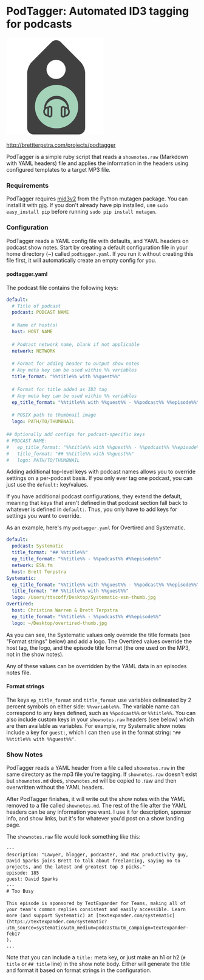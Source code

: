 # PodTagger: Automated ID3 tagging for podcasts

![](https://github.com/ttscoff/podtagger/raw/master/podtagger.png)

<http://brettterpstra.com/projects/podtagger>

PodTagger is a simple ruby script that reads a `shownotes.raw` (Markdown with YAML headers) file and applies the information in the headers using configured templates to a target MP3 file.

### Requirements

PodTagger requires [mid3v2](https://mutagen.readthedocs.io/en/latest/man/mid3v2.html) from the Python mutagen package. You can install it with [pip](https://pip.pypa.io/en/stable/). If you don't already have pip installed, use `sudo easy_install pip` before running `sudo pip install mutagen`.

### Configuration

PodTagger reads a YAML config file with defaults, and YAML headers on podcast show notes. Start by creating a default configuration file in your home directory (~) called `podtagger.yaml`. If you run it without creating this file first, it will automatically create an empty config for you.

#### podtagger.yaml

The podcast file contains the following keys:

```yaml
default:
  # Title of podcast
  podcast: PODCAST NAME
  
  # Name of host(s)
  host: HOST NAME 
  
  # Podcast network name, blank if not applicable
  network: NETWORK 
  
  # Format for adding header to output show notes
  # Any meta key can be used within %% variables
  title_format: "%%title%% with %%guest%%" 
  
  # Format for title added as ID3 tag
  # Any meta key can be used within %% variables
  ep_title_format: "%%title%% with %%guest%% - %%podcast%% %%episode%%"
  
  # POSIX path to thumbnail image
  logo: PATH/TO/THUMBNAIL 

## Optionally add configs for podcast-specific keys
# PODCAST NAME:
#   ep_title_format: "%%title%% with %%guest%% - %%podcast%% %%episode%%"
#   title_format: "## %%title%% with %%guest%%"
#   logo: PATH/TO/THUMBNAIL
```

Adding additional top-level keys with podcast names allows you to override settings on a per-podcast basis. If you only ever tag one podcast, you can just use the `default:` key/values.

If you have additional podcast configurations, they extend the default, meaning that keys that aren't defined in that podcast section fall back to whatever is defined in `default:`. Thus, you only have to add keys for settings you want to override.

As an example, here's my `podtagger.yaml` for Overtired and Systematic.

```yaml
default:
  podcast: Systematic
  title_format: "## %%title%%"
  ep_title_format: "%%title%% - %%podcast%% #%%episode%%"
  network: ESN.fm
  host: Brett Terpstra
Systematic:
  ep_title_format: "%%title%% with %%guest%% - %%podcast%% %%episode%%"
  title_format: "## %%title%% with %%guest%%"
  logo: /Users/ttscoff/Desktop/Systematic-esn-thumb.jpg
Overtired:
  host: Christina Warren & Brett Terpstra
  ep_title_format: "%%title%% - %%podcast%% #%%episode%%"
  logo: ~/Desktop/overtired-thumb.jpg
```

As you can see, the Systematic values only override the title formats (see "Format strings" below) and add a logo. The Overtired values override the host tag, the logo, and the episode title format (the one used on the MP3, not in the show notes).

Any of these values can be overridden by the YAML data in an episodes notes file.

#### Format strings

The keys `ep_title_format` and `title_format` use variables delineated by 2 percent symbols on either side: `%%variable%%`. The variable name can correspond to any keys defined, such as `%%podcast%%` or `%%title%%`. You can also include custom keys in your `shownotes.raw` headers (see below) which are then available as variables. For example, my Systematic show notes include a key for `guest:`, which I can then use in the format string: `"## %%title%% with %%guest%%"`.

### Show Notes

PodTagger reads a YAML header from a file called `shownotes.raw` in the same directory as the mp3 file you're tagging. If `shownotes.raw` doesn't exist but `shownotes.md` does, `shownotes.md` will be copied to .raw and then overwritten without the YAML headers. 

After PodTagger finishes, it will write out the show notes with the YAML removed to a file called `shownotes.md`. The rest of the file after the YAML headers can be any information you want. I use it for description, sponsor info, and show links, but it's for whatever you'd post on a show landing page.

The `shownotes.raw` file would look something like this:

```
---
description: "Lawyer, blogger, podcaster, and Mac productivity guy, David Sparks joins Brett to talk about freelancing, saying no to projects, and the latest and greatest top 3 picks."
episode: 185
guest: David Sparks
---
# Too Busy

This episode is sponsored by TextExpander for Teams, making all of your team's common replies consistent and easily accessible. Learn more (and support Systematic) at [textexpander.com/systematic](https://textexpander.com/systematic?utm_source=systematic&utm_medium=podcast&utm_campaign=textexpander-feb17
).
...
```

Note that you can include a `title:` meta key, or just make an h1 or h2 (`# title` or `## title` line) in the show note body. Either will generate the title and format it based on format strings in the configuration.
